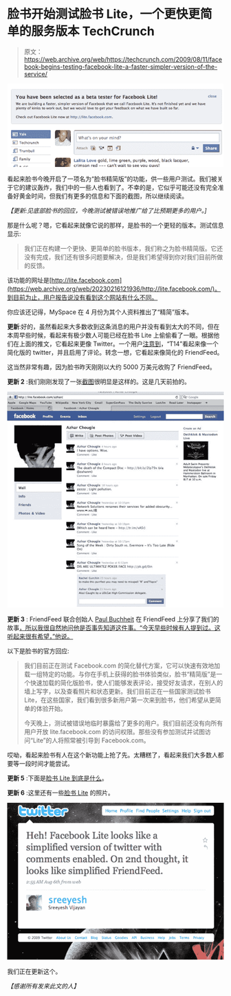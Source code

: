# 脸书开始测试脸书 Lite，一个更快更简单的服务版本 TechCrunch

> 原文：<https://web.archive.org/web/https://techcrunch.com/2009/08/11/facebook-begins-testing-facebook-lite-a-faster-simpler-version-of-the-service/>

[![picture-62](img/2c3f0ad3b2b09646781f405234c1654e.png "picture-62")
](https://web.archive.org/web/20230216121936/https://techcrunch.com/wp-content/uploads/2009/08/14.jpg)

看起来脸书今晚开启了一项名为“脸书精简版”的功能，供一些用户测试。我们被关于它的建议轰炸，我们中的一些人也看到了。不幸的是，它似乎可能还没有完全准备好黄金时间，但我们有更多的信息和下面的截图，所以继续阅读。

*【更新:见底部脸书的回应，今晚测试被错误地推广给了比预期更多的用户。]*

那是什么呢？嗯，它看起来就像它说的那样，是脸书的一个更轻的版本。测试信息显示:

> 我们正在构建一个更快、更简单的脸书版本，我们称之为脸书精简版。它还没有完成，我们还有很多问题要解决，但是我们希望得到你对我们目前所做的反馈。

该功能的网址是[http://lite.facebook.com](https://web.archive.org/web/20230216121936/http://lite.facebook.com/)。到目前为止，用户报告说没有看到这个网站有什么不同。

你应该还记得，MySpace 在 4 月份为其个人资料推出了“精简”版本。

**更新**:好的，虽然看起来大多数收到这条消息的用户并没有看到太大的不同，但在本周早些时候，看起来有极少数人可能已经在脸书 Lite 上偷偷看了一眼。根据他们在上面的推文，它看起来更像 Twitter。一个用户[注意到](https://web.archive.org/web/20230216121936/http://twitter.com/sreeyesh/statuses/3164197993)，“T14”看起来像一个简化版的 twitter，并且启用了评论。转念一想，它看起来像简化的 FriendFeed。

这当然非常有趣，因为脸书昨天刚刚以大约 5000 万美元收购了 FriendFeed。

**更新 2** :我们刚刚发现了一张[截图](https://web.archive.org/web/20230216121936/http://twitgoo.com/23vh0)很明显是这样的。这是几天前拍的。

[![2ni4mjt](img/1628e28230005ae73e4fb983fcbfab82.png "2ni4mjt")](https://web.archive.org/web/20230216121936/https://techcrunch.com/wp-content/uploads/2009/08/2ni4mjt.jpg)

**更新 3** : FriendFeed 联合创始人 [Paul Buchheit](https://web.archive.org/web/20230216121936/http://www.crunchbase.com/person/paul-buchheit) 在 FriendFeed 上分享了我们的故事[，所以我很自然地问他是否事先知道这件事。“今天早些时候有人提到过。这听起来很有希望，”他说。](https://web.archive.org/web/20230216121936/http://friendfeed.com/paul/ca9eead2/facebook-begins-testing-lite-faster-simpler)

以下是脸书的官方回应:

> 我们目前正在测试 Facebook.com 的简化替代方案，它可以快速有效地加载一组特定的功能。与你在手机上获得的脸书体验类似，脸书“精简版”是一个快速加载的简化版脸书，使人们能够发表评论，接受好友请求，在别人的墙上写字，以及查看照片和状态更新。我们目前正在一些国家测试脸书 Lite，在这些国家，我们看到很多新用户第一次来到脸书，他们希望从更简单的体验开始。
> 
> 今天晚上，测试被错误地临时暴露给了更多的用户。我们目前还没有向所有用户开放 lite.facebook.com 的访问权限。那些没有参加测试并试图访问“Lite”的人将照常被引导到 Facebook.com。

哎呦，看起来脸书有人在这个新功能上抢了先。太糟糕了，看起来我们大多数人都要等一段时间才能尝试。

**更新 5** :下面是[脸书 Lite 到底是什么](https://web.archive.org/web/20230216121936/https://techcrunch.com/2009/08/12/what-facebook-lite-actually-is-hint-its-not-twitter/)。

**更新 6** :这里还有一些[脸书 Lite](https://web.archive.org/web/20230216121936/https://techcrunch.com/2009/08/12/facebook-lite-in-pictures-so-much-damn-faster-says-user/) 的照片。

![picture-72](img/69e1e68b9e8e5c6c4c6416a190e1fa5f.png "picture-72")

我们正在更新这个。

*【感谢所有发来此文的人】*